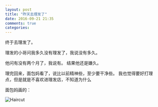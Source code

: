 ```yaml
---
layout: post
title: "昨天去理发了"
date: 2016-09-21 21:35
comments: true
categories:
---
```


终于去理发了。

理发的小哥问我多久没有理发了，我说没有多久。

他问有没有两个月了，我说有。
结果他还是嫌久。

理完回来，面包妈看了，说比以前精神些，至少要干净些。
我也觉得要好打理点，但是就是不喜欢进理发店，不知道为什么

面包妈画的：

<img src="{{ site.url }}Emoticons/2016/haircut.jpeg" alt="Haircut" align="center" />
